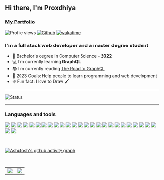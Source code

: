 ## Hi there, I'm Proxdhiya
### [My Portfolio](https://proxdhiya.github.io/proXDhiya-portfolio/)

![Profile views](https://page-views.glitch.me/badge?page_id=proXDhiya.visitor-badge)
[![Github](https://img.shields.io/github/followers/proXDhiya?label=Follow&style=social)](https://github.com/proXDhiya)
[![wakatime](https://wakatime.com/badge/user/eee74027-39b5-400f-85f8-8cab13f6b3ae.svg)](https://wakatime.com/@eee74027-39b5-400f-85f8-8cab13f6b3ae)

### I'm a full stack web developer and a master degree student

- 🔭 Bachelor's degree in Computer Science - **2022**
- 💻 I'm currently learning **GraphQL**
- 📚 I'm currently reading [The Road to GraphQL](https://books.google.dz/books/about/The_Road_to_GraphQL.html?id=axLmDwAAQBAJ&source=kp_cover&redir_esc=y)
- 📆 2023 Goals: Help people to learn programming and web development
- ❇️ Fun fact: I love to Draw 🖌

---

![Status](https://cr-ss-service.azurewebsites.net/api/ScreenShot?widget=summary&username=proXDhiya&style=--header-bg-color:%21000;--border-radius:5px)

---

### Languages and tools

![](https://skillicons.dev/icons?i=c)
![](https://skillicons.dev/icons?i=cpp)
![](https://skillicons.dev/icons?i=java)
![](https://skillicons.dev/icons?i=php)
![](https://skillicons.dev/icons?i=js)
![](https://skillicons.dev/icons?i=python)
![](https://skillicons.dev/icons?i=html)
![](https://skillicons.dev/icons?i=css)
![](https://skillicons.dev/icons?i=pug)
![](https://skillicons.dev/icons?i=nodejs)
![](https://skillicons.dev/icons?i=express)
![](https://skillicons.dev/icons?i=angular)
![](https://skillicons.dev/icons?i=bash)
![](https://skillicons.dev/icons?i=git)
![](https://skillicons.dev/icons?i=github)
![](https://skillicons.dev/icons?i=mysql)
![](https://skillicons.dev/icons?i=postgresql)
![](https://skillicons.dev/icons?i=sqlite)
![](https://skillicons.dev/icons?i=mongodb)
![](https://skillicons.dev/icons?i=redis)
![](https://skillicons.dev/icons?i=cassandra)
![](https://skillicons.dev/icons?i=linux)
![](https://skillicons.dev/icons?i=figma)
![](https://skillicons.dev/icons?i=vscode)
![](https://skillicons.dev/icons?i=heroku)
![](https://skillicons.dev/icons?i=discord)
![](https://skillicons.dev/icons?i=bots)

<br />

[![Ashutosh's github activity graph](https://github-readme-activity-graph.cyclic.app/graph?username=proXDhiya&bg_color=d1e9ff&color=19191a&line=4c6c9e&point=403d3d&area=true&hide_border=true)](https://github.com/ashutosh00710/github-readme-activity-graph)

<br />

|  |  |
| --- | --- |
| <img src="https://github-readme-stats.vercel.app/api?username=proXDhiya&title_color=fa595f&bg_color=dcf0f3"/> | <img src="https://github-readme-streak-stats.herokuapp.com/?user=proXDhiya&background=dcf0f3&ring=fa595f&currStreakLabel=4b1a1c"/> |
